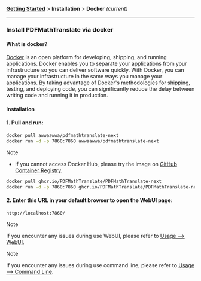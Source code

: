<!-- CHUNK ID: chunk_F3B96F2D  CHUNK TYPE: paragraph START_LINE:1 -->
[**Getting Started**](./getting-started.md) > **Installation** > **Docker** _(current)_

<!-- CHUNK ID: h_rule_a4336eb1  CHUNK TYPE: h_rule START_LINE:3 -->
---

<!-- CHUNK ID: chunk_3EBE8361  CHUNK TYPE: header START_LINE:5 -->
### Install PDFMathTranslate via docker

<!-- CHUNK ID: chunk_760A6888  CHUNK TYPE: header START_LINE:7 -->
#### What is docker?

<!-- CHUNK ID: chunk_41775DAE  CHUNK TYPE: paragraph START_LINE:9 -->
[Docker](https://docs.docker.com/get-started/docker-overview/) is an open platform for developing, shipping, and running applications. Docker enables you to separate your applications from your infrastructure so you can deliver software quickly. With Docker, you can manage your infrastructure in the same ways you manage your applications. By taking advantage of Docker's methodologies for shipping, testing, and deploying code, you can significantly reduce the delay between writing code and running it in production.

<!-- CHUNK ID: chunk_6EBC627B  CHUNK TYPE: header START_LINE:11 -->
#### Installation

<!-- CHUNK ID: chunk_BA8550C2  CHUNK TYPE: paragraph START_LINE:13 -->
<h4>1. Pull and run:</h4>

<!-- CHUNK ID: chunk_D49885F5  CHUNK TYPE: code_block START_LINE:15 -->
```bash
docker pull awwaawwa/pdfmathtranslate-next
docker run -d -p 7860:7860 awwaawwa/pdfmathtranslate-next
```

<!-- CHUNK ID: chunk_B1F3E7B5  CHUNK TYPE: blockquote START_LINE:20 -->
> [!NOTE]
> 
> - If you cannot access Docker Hub, please try the image on [GitHub Container Registry](https://github.com/PDFMathTranslate/PDFMathTranslate-next/pkgs/container/pdfmathtranslate).
> 
> ```bash
> docker pull ghcr.io/PDFMathTranslate/PDFMathTranslate-next
> docker run -d -p 7860:7860 ghcr.io/PDFMathTranslate/PDFMathTranslate-next
> ```

<!-- CHUNK ID: chunk_0222B95B  CHUNK TYPE: paragraph START_LINE:29 -->
<h4>2. Enter this URL in your default browser to open the WebUI page:</h4>

<!-- CHUNK ID: chunk_29F610F5  CHUNK TYPE: code_block START_LINE:31 -->
```
http://localhost:7860/
```

<!-- CHUNK ID: chunk_B5C49A1E  CHUNK TYPE: blockquote START_LINE:35 -->
> [!NOTE]
> If you encounter any issues during use WebUI, please refer to [Usage --> WebUI](./USAGE_webui.md).

> [!NOTE]
> If you encounter any issues during use command line, please refer to [Usage --> Command Line](./USAGE_commandline.md).
<!-- CHUNK ID: chunk_0B40829E  CHUNK TYPE: html_comment START_LINE:40 -->
<!-- 
#### For docker deployment on cloud service:

<div>
<a href="https://www.heroku.com/deploy?template=https://github.com/PDFMathTranslate/PDFMathTranslate-next">
  <img src="https://www.herokucdn.com/deploy/button.svg" alt="Deploy" height="26"></a>
<a href="https://render.com/deploy">
  <img src="https://render.com/images/deploy-to-render-button.svg" alt="Deploy to Koyeb" height="26"></a>
<a href="https://zeabur.com/templates/5FQIGX?referralCode=reycn">
  <img src="https://zeabur.com/button.svg" alt="Deploy on Zeabur" height="26"></a>
<a href="https://app.koyeb.com/deploy?type=git&builder=buildpack&repository=github.com/PDFMathTranslate/PDFMathTranslate-next&branch=main&name=pdf-math-translate">
  <img src="https://www.koyeb.com/static/images/deploy/button.svg" alt="Deploy to Koyeb" height="26"></a>
</div>

-->